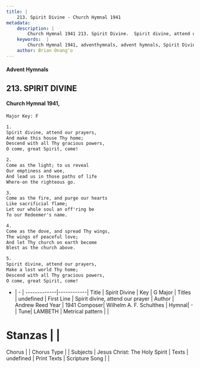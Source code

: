 ```yaml
---
title: |
    213. Spirit Divine - Church Hymnal 1941
metadata:
    description: |
        Church Hymnal 1941 213. Spirit Divine.  Spirit divine, attend our prayers, And make this house Thy home; Descend with all Thy gracious powers, O come, great Spirit, come!  
    keywords:  |
        Church Hymnal 1941, adventhymnals, advent hymnals, Spirit Divine, Spirit divine, attend our prayer. 
    author: Brian Onang'o
---
```


#### Advent Hymnals
## 213. SPIRIT DIVINE
####  Church Hymnal 1941,

```txt
Major Key: F

1.
Spirit divine, attend our prayers,
And make this house Thy home;
Descend with all Thy gracious powers,
O come, great Spirit, come!

2.
Come as the light; to us reveal
Our emptiness and woe,
And lead us in those paths of life
Where-on the righteous go.

3.
Come as the fire, and purge our hearts
Like sacrificial flame;
Let our whole soul an off'ring be
To our Redeemer's name.

4.
Come as the dove, and spread Thy wings,
The wings of peaceful love;
And let Thy church on earth become
Blest as the church above.

5.
Spirit divine, attend our prayers,
Make a lost world Thy home;
Descend with all Thy gracious powers,
O come, great Spirit, come!


```

- |   -  |
-------------|------------|
Title | Spirit Divine |
Key | G Major |
Titles | undefined |
First Line | Spirit divine, attend our prayer |
Author | Andrew Reed
Year | 1941
Composer| Wilhelm A. F. Schulthes |
Hymnal|  - |
Tune| LAMBETH |
Metrical pattern | |
# Stanzas |  |
Chorus |  |
Chorus Type |  |
Subjects | Jesus Christ: The Holy Spirit |
Texts | undefined |
Print Texts | 
Scripture Song |  |
    
